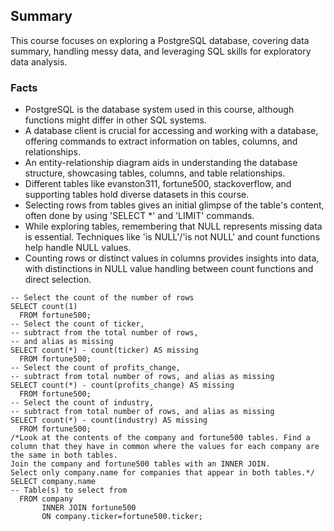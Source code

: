 
## Summary
This course focuses on exploring a PostgreSQL database, covering data summary, handling messy data, and leveraging SQL skills for exploratory data analysis.

### Facts
- PostgreSQL is the database system used in this course, although functions might differ in other SQL systems.
-  A database client is crucial for accessing and working with a database, offering commands to extract information on tables, columns, and relationships.
- An entity-relationship diagram aids in understanding the database structure, showcasing tables, columns, and table relationships.
-  Different tables like evanston311, fortune500, stackoverflow, and supporting tables hold diverse datasets in this course.
- Selecting rows from tables gives an initial glimpse of the table's content, often done by using 'SELECT *' and 'LIMIT' commands.
-  While exploring tables, remembering that NULL represents missing data is essential. Techniques like 'is NULL'/'is not NULL' and count functions help handle NULL values.
-  Counting rows or distinct values in columns provides insights into data, with distinctions in NULL value handling between count functions and direct selection.

```
-- Select the count of the number of rows
SELECT count(1)
  FROM fortune500;
-- Select the count of ticker, 
-- subtract from the total number of rows, 
-- and alias as missing
SELECT count(*) - count(ticker) AS missing
  FROM fortune500;
-- Select the count of profits_change, 
-- subtract from total number of rows, and alias as missing
SELECT count(*) - count(profits_change) AS missing
  FROM fortune500;
-- Select the count of industry, 
-- subtract from total number of rows, and alias as missing
SELECT count(*) - count(industry) AS missing
  FROM fortune500;
/*Look at the contents of the company and fortune500 tables. Find a column that they have in common where the values for each company are the same in both tables.
Join the company and fortune500 tables with an INNER JOIN.
Select only company.name for companies that appear in both tables.*/
SELECT company.name 
-- Table(s) to select from
  FROM company 
       INNER JOIN fortune500 
       ON company.ticker=fortune500.ticker;
```
